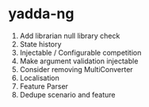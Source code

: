 # yadda-ng

1. Add librarian null library check
1. State history
1. Injectable / Configurable competition
1. Make argument validation injectable
1. Consider removing MultiConverter
1. Localisation
1. Feature Parser
1. Dedupe scenario and feature
